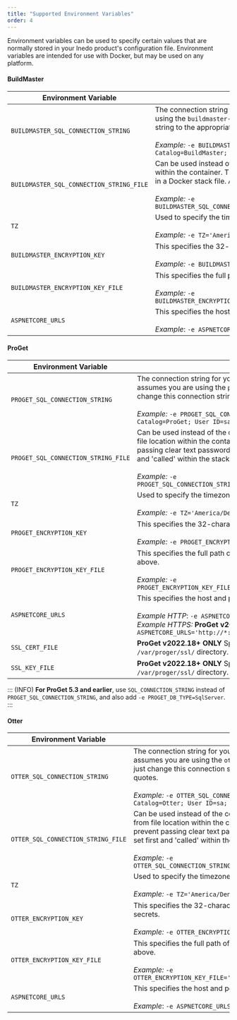 ```yaml
---
title: "Supported Environment Variables"
order: 4
---
```


Environment variables can be used to specify certain values that are normally stored in your Inedo product's configuration file. Environment variables are intended for use with Docker, but may be used on any platform.

#### BuildMaster
| Environment Variable | Description 
| ----------------------- | --------
| `BUILDMASTER_SQL_CONNECTION_STRING` | The connection string for your SQL Server. The value specified in the example here assumes you are using the `buildmaster-sql` container. To connect to a different instance, just change this connection string to the appropriate value. Enclosed in single quotes. <br/><br/> _Example:_ `-e BUILDMASTER_SQL_CONNECTION_STRING='Data Source=inedo-sql; Initial Catalog=BuildMaster; User ID=sa; Password=«YourStrong!Passw0rd»'`
| `BUILDMASTER_SQL_CONNECTION_STRING_FILE` | Can be used instead of the connection string above to read the connection string from file location within the container. This facilitates the use of Docker secrets to prevent passing clear text passwords in a Docker stack file.  A Docker secret must be set first and 'called' within the stack file. <br/><br/> _Example:_ `-e BUILDMASTER_SQL_CONNECTION_STRING_FILE='/home/buildmaster/secrets/buildmaster_connection_string'`
| `TZ` | Used to specify the timezone of the container. Can be set to any [TZ database name](https://en.wikipedia.org/wiki/List_of_tz_database_time_zones) <br/><br/> _Example:_ `-e TZ='America/Denver'`
| `BUILDMASTER_ENCRYPTION_KEY` | This specifies the 32-character hex encryption key BuildMaster uses to store some secrets.<br/><br/> _Example:_ `-e BUILDMASTER_ENCRYPTION_KEY='37D27A670394F7D82CE57F1F07D69747'`
| `BUILDMASTER_ENCRYPTION_KEY_FILE` | This specifies the full path of a text file that contains the encryption key described above. <br/><br/> _Example:_ `-e BUILDMASTER_ENCRYPTION_KEY_FILE='/home/buildmaster/secrets/buildmaster_encryption_key'` 
| `ASPNETCORE_URLS` | This specifies the host and port Docker uses for HTTP connections.<br/><br/> _Example_: `-e ASPNETCORE_URLS='http://*:8181'` |

#### ProGet
| Environment Variable | Description  
| ----------------------- | --------
| `PROGET_SQL_CONNECTION_STRING` | The connection string for your SQL Server. The value specified in the example here assumes you are using the `proget-sql` container. To connect to a different instance, just change this connection string to the appropriate value. Enclosed in single quotes. <br/><br/> _Example:_ `-e PROGET_SQL_CONNECTION_STRING='Data Source=inedo-sql; Initial Catalog=ProGet; User ID=sa; Password=«YourStrong!Passw0rd»'`
| `PROGET_SQL_CONNECTION_STRING_FILE` | Can be used instead of the connection string above to read the connection string from file location within the container. This facilitates the use of Docker secrets to prevent passing clear text passwords in a Docker stack file.  A Docker secret must be set first and 'called' within the stack file. <br/><br/> _Example:_ `-e PROGET_SQL_CONNECTION_STRING_FILE='/home/proget/secrets/proget_connection_string'`
| `TZ` | Used to specify the timezone of the container. Can be set to any [TZ database name](https://en.wikipedia.org/wiki/List_of_tz_database_time_zones) <br/><br/> _Example:_ `-e TZ='America/Denver'`
| `PROGET_ENCRYPTION_KEY` | This specifies the 32-character hex encryption key ProGet uses to store some secrets.<br/><br/> _Example:_ `-e PROGET_ENCRYPTION_KEY='37D27A670394F7D82CE57F1F07D69747'`
| `PROGET_ENCRYPTION_KEY_FILE` | This specifies the full path of a text file that contains the encryption key described above. <br/><br/> _Example:_ `-e PROGET_ENCRYPTION_KEY_FILE='/home/proget/secrets/proget_encryption_key'`
| `ASPNETCORE_URLS` | This specifies the host and port Docker uses for HTTP and HTTPS connections.<br/><br/> _Example HTTP_: `-e ASPNETCORE_URLS='http://*:8181'`<br/>_Example HTTPS:_ **ProGet v2022.18+ ONLY** `-e ASPNETCORE_URLS='http://*:80;https://*:443'`|
| `SSL_CERT_FILE` | **ProGet v2022.18+ ONLY** Specifies the name of the ".pem" certificate file in the `/var/proger/ssl/` directory. |
| `SSL_KEY_FILE` | **ProGet v2022.18+ ONLY** Specifies the name of the certificate kye file in the `/var/proger/ssl/` directory. |

::: (INFO)
**For ProGet 5.3 and earlier**, use `SQL_CONNECTION_STRING` instead of `PROGET_SQL_CONNECTION_STRING`, and also add `-e PROGET_DB_TYPE=SqlServer`.
:::

#### Otter
| Environment Variable | Description
| ----------------------- | --------
| `OTTER_SQL_CONNECTION_STRING` | The connection string for your SQL Server. The value specified in the example here assumes you are using the `otter-sql` container. To connect to a different instance, just change this connection string to the appropriate value. Enclosed in single quotes. <br/><br/> _Example:_ `-e OTTER_SQL_CONNECTION_STRING='Data Source=inedo-sql; Initial Catalog=Otter; User ID=sa; Password=«YourStrong!Passw0rd»'`
| `OTTER_SQL_CONNECTION_STRING_FILE` | Can be used instead of the connection string above to read the connection string from file location within the container. This facilitates the use of Docker secrets to prevent passing clear text passwords in a docker stack file.  A docker secret must be set first and 'called' within the stack file. <br/><br/> _Example:_ `-e OTTER_SQL_CONNECTION_STRING_FILE='/home/otter/secrets/otter_connection_string'`
| `TZ` | Used to specify the timezone of the container. Can be set to any [TZ database name](https://en.wikipedia.org/wiki/List_of_tz_database_time_zones) <br/><br/> _Example:_ `-e TZ='America/Denver'`
| `OTTER_ENCRYPTION_KEY` | This specifies the 32-character hex encryption key Otter uses to store some secrets.<br/><br/> _Example:_ `-e OTTER_ENCRYPTION_KEY='37D27A670394F7D82CE57F1F07D69747'`
| `OTTER_ENCRYPTION_KEY_FILE` | This specifies the full path of a text file that contains the encryption key described above. <br/><br/> _Example:_ `-e OTTER_ENCRYPTION_KEY_FILE='/home/otter/secrets/otter_encryption_key'`
| `ASPNETCORE_URLS` | This specifies the host and port Docker uses for HTTP connections.<br/><br/> _Example_: `-e ASPNETCORE_URLS='http://*:8181'` |